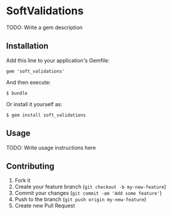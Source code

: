 # SoftValidations

TODO: Write a gem description

## Installation

Add this line to your application's Gemfile:

    gem 'soft_validations'

And then execute:

    $ bundle

Or install it yourself as:

    $ gem install soft_validations

## Usage

TODO: Write usage instructions here

## Contributing

1. Fork it
2. Create your feature branch (`git checkout -b my-new-feature`)
3. Commit your changes (`git commit -am 'Add some feature'`)
4. Push to the branch (`git push origin my-new-feature`)
5. Create new Pull Request
